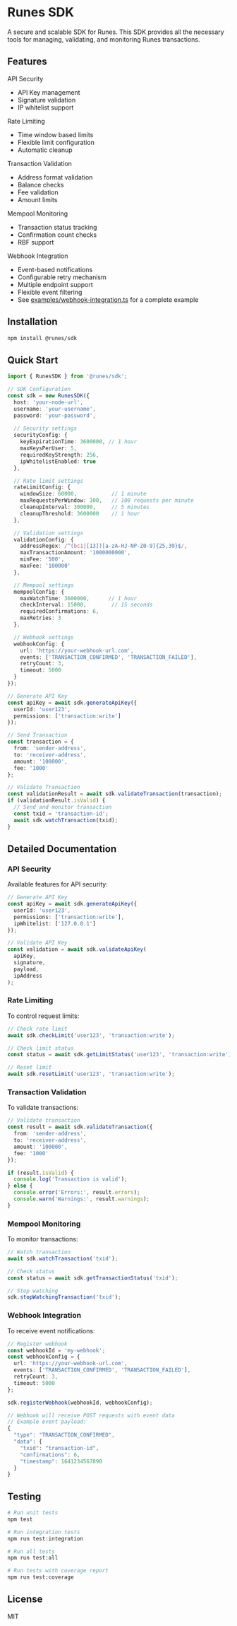 # Runes SDK

A secure and scalable SDK for Runes. This SDK provides all the necessary tools for managing, validating, and monitoring Runes transactions.

## Features

API Security
- API Key management
- Signature validation
- IP whitelist support

Rate Limiting
- Time window based limits
- Flexible limit configuration
- Automatic cleanup

Transaction Validation
- Address format validation
- Balance checks
- Fee validation
- Amount limits

Mempool Monitoring
- Transaction status tracking
- Confirmation count checks
- RBF support

Webhook Integration
- Event-based notifications
- Configurable retry mechanism
- Multiple endpoint support
- Flexible event filtering
- See [examples/webhook-integration.ts](examples/webhook-integration.ts) for a complete example

## Installation

```bash
npm install @runes/sdk
```

## Quick Start

```typescript
import { RunesSDK } from '@runes/sdk';

// SDK Configuration
const sdk = new RunesSDK({
  host: 'your-node-url',
  username: 'your-username',
  password: 'your-password',
  
  // Security settings
  securityConfig: {
    keyExpirationTime: 3600000, // 1 hour
    maxKeysPerUser: 5,
    requiredKeyStrength: 256,
    ipWhitelistEnabled: true
  },

  // Rate limit settings
  rateLimitConfig: {
    windowSize: 60000,           // 1 minute
    maxRequestsPerWindow: 100,   // 100 requests per minute
    cleanupInterval: 300000,     // 5 minutes
    cleanupThreshold: 3600000    // 1 hour
  },

  // Validation settings
  validationConfig: {
    addressRegex: /^(bc1|[13])[a-zA-HJ-NP-Z0-9]{25,39}$/,
    maxTransactionAmount: '1000000000',
    minFee: '500',
    maxFee: '100000'
  },

  // Mempool settings
  mempoolConfig: {
    maxWatchTime: 3600000,      // 1 hour
    checkInterval: 15000,        // 15 seconds
    requiredConfirmations: 6,
    maxRetries: 3
  },

  // Webhook settings
  webhookConfig: {
    url: 'https://your-webhook-url.com',
    events: ['TRANSACTION_CONFIRMED', 'TRANSACTION_FAILED'],
    retryCount: 3,
    timeout: 5000
  }
});

// Generate API Key
const apiKey = await sdk.generateApiKey({
  userId: 'user123',
  permissions: ['transaction:write']
});

// Send Transaction
const transaction = {
  from: 'sender-address',
  to: 'receiver-address',
  amount: '100000',
  fee: '1000'
};

// Validate Transaction
const validationResult = await sdk.validateTransaction(transaction);
if (validationResult.isValid) {
  // Send and monitor transaction
  const txid = 'transaction-id';
  await sdk.watchTransaction(txid);
}
```

## Detailed Documentation

### API Security

Available features for API security:

```typescript
// Generate API Key
const apiKey = await sdk.generateApiKey({
  userId: 'user123',
  permissions: ['transaction:write'],
  ipWhitelist: ['127.0.0.1']
});

// Validate API Key
const validation = await sdk.validateApiKey(
  apiKey,
  signature,
  payload,
  ipAddress
);
```

### Rate Limiting

To control request limits:

```typescript
// Check rate limit
await sdk.checkLimit('user123', 'transaction:write');

// Check limit status
const status = await sdk.getLimitStatus('user123', 'transaction:write');

// Reset limit
await sdk.resetLimit('user123', 'transaction:write');
```

### Transaction Validation

To validate transactions:

```typescript
// Validate transaction
const result = await sdk.validateTransaction({
  from: 'sender-address',
  to: 'receiver-address',
  amount: '100000',
  fee: '1000'
});

if (result.isValid) {
  console.log('Transaction is valid');
} else {
  console.error('Errors:', result.errors);
  console.warn('Warnings:', result.warnings);
}
```

### Mempool Monitoring

To monitor transactions:

```typescript
// Watch transaction
await sdk.watchTransaction('txid');

// Check status
const status = await sdk.getTransactionStatus('txid');

// Stop watching
sdk.stopWatchingTransaction('txid');
```

### Webhook Integration

To receive event notifications:

```typescript
// Register webhook
const webhookId = 'my-webhook';
const webhookConfig = {
  url: 'https://your-webhook-url.com',
  events: ['TRANSACTION_CONFIRMED', 'TRANSACTION_FAILED'],
  retryCount: 3,
  timeout: 5000
};

sdk.registerWebhook(webhookId, webhookConfig);

// Webhook will receive POST requests with event data
// Example event payload:
{
  "type": "TRANSACTION_CONFIRMED",
  "data": {
    "txid": "transaction-id",
    "confirmations": 6,
    "timestamp": 1641234567890
  }
}
```

## Testing

```bash
# Run unit tests
npm test

# Run integration tests
npm run test:integration

# Run all tests
npm run test:all

# Run tests with coverage report
npm run test:coverage
```

## License

MIT 
